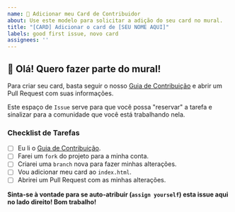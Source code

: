 ```yaml
---
name: 🙋 Adicionar meu Card de Contribuidor
about: Use este modelo para solicitar a adição do seu card no mural.
title: "[CARD] Adicionar o card de [SEU NOME AQUI]"
labels: good first issue, novo card
assignees: ''
---
```


## 👋 Olá! Quero fazer parte do mural!

Para criar seu card, basta seguir o nosso [Guia de Contribuição](./CONTRIBUTING.md) e abrir um Pull Request com suas informações.

Este espaço de `Issue` serve para que você possa "reservar" a tarefa e sinalizar para a comunidade que você está trabalhando nela.

### Checklist de Tarefas

- [ ] Eu li o [Guia de Contribuição](./CONTRIBUTING.md).
- [ ] Farei um `fork` do projeto para a minha conta.
- [ ] Criarei uma `branch` nova para fazer minhas alterações.
- [ ] Vou adicionar meu card ao `index.html`.
- [ ] Abrirei um Pull Request com as minhas alterações.

**Sinta-se à vontade para se auto-atribuir (`assign yourself`) esta issue aqui no lado direito! Bom trabalho!**
